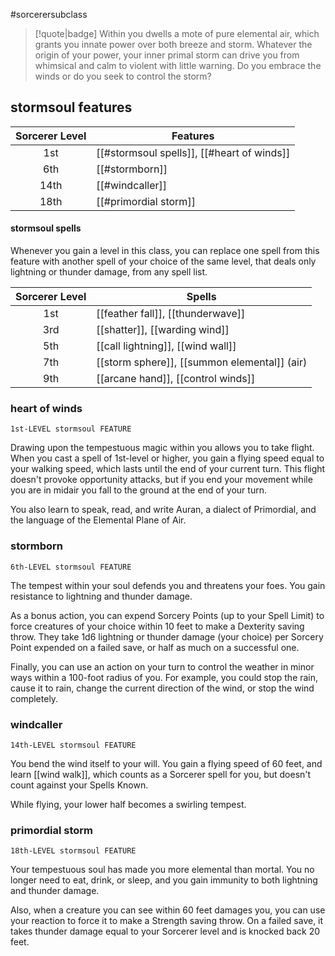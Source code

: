 #sorcerersubclass

> [!quote|badge] 
> Within you dwells a mote of pure elemental air, which grants you innate power over both breeze and storm. Whatever the origin of your power, your inner primal storm can drive you from whimsical and calm to violent with little warning. Do you embrace the winds or do you seek to control the storm?
## stormsoul features
| **Sorcerer Level** | **Features**                               |
| :----------------: | ------------------------------------------ |
|        1st         | [[#stormsoul spells]], [[#heart of winds]] |
|        6th         | [[#stormborn]]                             |
|        14th        | [[#windcaller]]                            |
|        18th        | [[#primordial storm]]                      |
#### stormsoul spells
Whenever you gain a level in this class, you can replace one spell from this feature with another spell of your choice of the same level, that deals only lightning or thunder damage, from any spell list.

| **Sorcerer Level** | **Spells**                                   |
| :----------------: | -------------------------------------------- |
|        1st         | [[feather fall]], [[thunderwave]]            |
|        3rd         | [[shatter]], [[warding wind]]                |
|        5th         | [[call lightning]], [[wind wall]]            |
|        7th         | [[storm sphere]], [[summon elemental]] (air) |
|        9th         | [[arcane hand]], [[control winds]]           |
### heart of winds
`1st-LEVEL stormsoul FEATURE`

Drawing upon the tempestuous magic within you allows you to take flight. When you cast a spell of 1st-level or higher, you gain a flying speed equal to your walking speed, which lasts until the end of your current turn. This flight doesn't provoke opportunity attacks, but if you end your movement while you are in midair you fall to the ground at the end of your turn.

You also learn to speak, read, and write Auran, a dialect of Primordial, and the language of the Elemental Plane of Air.
### stormborn
`6th-LEVEL stormsoul FEATURE`

The tempest within your soul defends you and threatens your foes. You gain resistance to lightning and thunder damage.

As a bonus action, you can expend Sorcery Points (up to your Spell Limit) to force creatures of your choice within 10 feet to make a Dexterity saving throw. They take 1d6 lightning or thunder damage (your choice) per Sorcery Point expended on a failed save, or half as much on a successful one.

Finally, you can use an action on your turn to control the weather in minor ways within a 100-foot radius of you. For example, you could stop the rain, cause it to rain, change the current direction of the wind, or stop the wind completely.
### windcaller
`14th-LEVEL stormsoul FEATURE`

You bend the wind itself to your will. You gain a flying speed of 60 feet, and learn [[wind walk]], which counts as a Sorcerer spell for you, but doesn't count against your Spells Known.

While flying, your lower half becomes a swirling tempest.
### primordial storm
`18th-LEVEL stormsoul FEATURE`

Your tempestuous soul has made you more elemental than mortal. You no longer need to eat, drink, or sleep, and you gain immunity to both lightning and thunder damage.

Also, when a creature you can see within 60 feet damages you, you can use your reaction to force it to make a Strength saving throw. On a failed save, it takes thunder damage equal to your Sorcerer level and is knocked back 20 feet.
